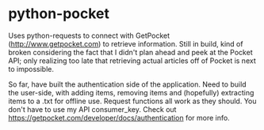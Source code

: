 # python-pocket
Uses python-requests to connect with GetPocket (http://www.getpocket.com) to retrieve information. 
Still in build, kind of broken considering the fact that I didn't plan ahead and peek at the Pocket API; only realizing too late that retrieving actual articles off of Pocket is next to impossible.

So far, have built the authentication side of the application. Need to build the user-side, with adding items, removing items and (hopefully) extracting items to a .txt for offline use. 
Request functions all work as they should. You don't have to use my API consumer_key. Check out https://getpocket.com/developer/docs/authentication for more info. 

 
